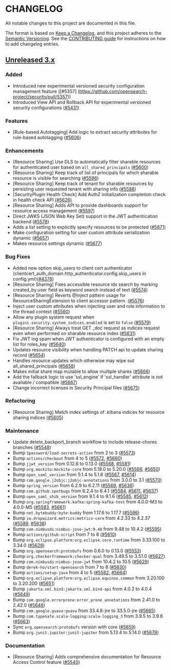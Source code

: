 # CHANGELOG
All notable changes to this project are documented in this file.

The format is based on [Keep a Changelog](https://keepachangelog.com/en/1.0.0/), and this project adheres to the [Semantic Versioning](https://semver.org/spec/v2.0.0.html). See the [CONTRIBUTING guide](./CONTRIBUTING.md#Changelog) for instructions on how to add changelog entries.

## [Unreleased 3.x]
### Added
- Introduced new experimental versioned security configuration management feature ([#5357] (https://github.com/opensearch-project/security/pull/5357))
- Introduced View API and Rollback API for experimental versioned security configurations ([#5431](https://github.com/opensearch-project/security/pull/5431))

### Features

* [Rule-based Autotagging] Add logic to extract security attributes for rule-based autotagging ([#5606](https://github.com/opensearch-project/security/pull/5606))

### Enhancements

- [Resource Sharing] Use DLS to automatically filter sharable resources for authenticated user based on `all_shared_principals` ([#5600](https://github.com/opensearch-project/security/pull/5600))
- [Resource Sharing] Keep track of list of principals for which sharable resource is visible for searching ([#5596](https://github.com/opensearch-project/security/pull/5596))
- [Resource Sharing] Keep track of tenant for sharable resources by persisting user requested tenant with sharing info ([#5588](https://github.com/opensearch-project/security/pull/5588))
- [SecurityPlugin Health Check] Add AuthZ initialization completion check in health check API [(#5626)](https://github.com/opensearch-project/security/pull/5626)
- [Resource Sharing] Adds API to provide dashboards support for resource access management ([#5597](https://github.com/opensearch-project/security/pull/5597))
- Direct JWKS (JSON Web Key Set) support in the JWT authentication backend ([#5578](https://github.com/opensearch-project/security/pull/5578))
- Adds a list setting to explicitly specify resources to be protected ([#5671](https://github.com/opensearch-project/security/pull/5671))
- Make configuration setting for user custom attribute serialization dynamic ([#5657](https://github.com/opensearch-project/security/pull/5657))
- Makes resource settings dynamic ([#5677](https://github.com/opensearch-project/security/pull/5677))

### Bug Fixes

- Added new option skip_users to client cert authenticator  (clientcert_auth_domain.http_authenticator.config.skip_users in config.yml)([#4378](https://github.com/opensearch-project/security/pull/5525))
- [Resource Sharing] Fixes accessible resource ids search by marking created_by.user field as keyword search instead of text ([#5574](https://github.com/opensearch-project/security/pull/5574))
- [Resource Sharing] Reverts @Inject pattern usage for ResourceSharingExtension to client accessor pattern. ([#5576](https://github.com/opensearch-project/security/pull/5576))
- Inject user custom attributes when injecting user and role information to the thread context ([#5560](https://github.com/opensearch-project/security/pull/5560))
- Allow any plugin system request when `plugins.security.system_indices.enabled` is set to `false` ([#5579](https://github.com/opensearch-project/security/pull/5579))
- [Resource Sharing] Always treat GET _doc request as indices request even when performed on sharable resource index ([#5631](https://github.com/opensearch-project/security/pull/5631))
- Fix JWT log spam when JWT authenticator is configured with an empty list for roles_key ([#5640](https://github.com/opensearch-project/security/pull/5640))
- Updates resource visibility when handling PATCH api to update sharing record ([#5654](https://github.com/opensearch-project/security/pull/5654))
- Handles resource updates which otherwise may wipe out all_shared_principals ([#5658](https://github.com/opensearch-project/security/pull/5658))
- Makes initial share map mutable to allow multiple shares ([#5666](https://github.com/opensearch-project/security/pull/5666))
- Add the fallback logic to use 'ssl_engine' if 'ssl_handler' attribute is not available / compatible ([#5667](https://github.com/opensearch-project/security/pull/5667))
- Change incorrect licenses in Security Principal files ([#5675](https://github.com/opensearch-project/security/pull/5675))

### Refactoring

- [Resource Sharing] Match index settings of .kibana indices for resource sharing indices ([#5605](https://github.com/opensearch-project/security/pull/5605))

### Maintenance
- Update delete_backport_branch workflow to include release-chores branches ([#5548](https://github.com/opensearch-project/security/pull/5548))
- Bump `1password/load-secrets-action` from 2 to 3 ([#5573](https://github.com/opensearch-project/security/pull/5573))
- Bump `actions/checkout` from 4 to 5 ([#5572](https://github.com/opensearch-project/security/pull/5572), [#5660](https://github.com/opensearch-project/security/pull/5660))
- Bump `jjwt_version` from 0.12.6 to 0.13.0 ([#5568](https://github.com/opensearch-project/security/pull/5568), [#5581](https://github.com/opensearch-project/security/pull/5581))
- Bump `org.mockito:mockito-core` from 5.18.0 to 5.20.0 ([#5566](https://github.com/opensearch-project/security/pull/5566), [#5650](https://github.com/opensearch-project/security/pull/5650))
- Bump `open_saml_version` from 5.1.4 to 5.1.6 ([#5567](https://github.com/opensearch-project/security/pull/5567), [#5614](https://github.com/opensearch-project/security/pull/5614))
- Bump `com.google.j2objc:j2objc-annotations` from 3.0.0 to 3.1 ([#5570](https://github.com/opensearch-project/security/pull/5570))
- Bump `spring_version` from 6.2.9 to 6.2.11 ([#5569](https://github.com/opensearch-project/security/pull/5569), [#5636](https://github.com/opensearch-project/security/pull/5636))
- Bump `com.github.spotbugs` from 6.2.4 to 6.4.1 ([#5584](https://github.com/opensearch-project/security/pull/5584), [#5611](https://github.com/opensearch-project/security/pull/5611), [#5637](https://github.com/opensearch-project/security/pull/5637))
- Bump `open_saml_shib_version` from 9.1.4 to 9.1.6 ([#5585](https://github.com/opensearch-project/security/pull/5585), [#5612](https://github.com/opensearch-project/security/pull/5612))
- Bump `org.springframework.kafka:spring-kafka-test` from 4.0.0-M3 to 4.0.0-M5 ([#5583](https://github.com/opensearch-project/security/pull/5583), [#5661](https://github.com/opensearch-project/security/pull/5661))
- Bump `net.bytebuddy:byte-buddy` from 1.17.6 to 1.17.7 ([#5586](https://github.com/opensearch-project/security/pull/5586))
- Bump `io.dropwizard.metrics:metrics-core` from 4.2.33 to 4.2.37 ([#5589](https://github.com/opensearch-project/security/pull/5589), [#5638](https://github.com/opensearch-project/security/pull/5638))
- Bump `com.nimbusds:nimbus-jose-jwt:9.48` from 9.48 to 10.4.2 ([#5595](https://github.com/opensearch-project/security/pull/5595))
- Bump `actions/github-script` from 7 to 8 ([#5610](https://github.com/opensearch-project/security/pull/5610))
- Bump `org.eclipse.platform:org.eclipse.core.runtime` from 3.33.100 to 3.34.0 ([#5628](https://github.com/opensearch-project/security/pull/5628))
- Bump `org.opensearch:protobufs` from 0.6.0 to 0.13.0 ([#5553](https://github.com/opensearch-project/security/pull/5553))
- Bump `org.checkerframework:checker-qual` from 3.49.5 to 3.51.0 ([#5627](https://github.com/opensearch-project/security/pull/5627))
- Bump `com.nimbusds:nimbus-jose-jwt` from 10.4.2 to 10.5 ([#5629](https://github.com/opensearch-project/security/pull/5629))
- Bump `derek-ho/start-opensearch` from 7 to 8 ([#5630](https://github.com/opensearch-project/security/pull/5630))
- Bump `actions/setup-java` from 4 to 5 ([#5582](https://github.com/opensearch-project/security/pull/5582), [#5664](https://github.com/opensearch-project/security/pull/5664))
- Bump `org.eclipse.platform:org.eclipse.equinox.common` from 3.20.100 to 3.20.200 ([#5651](https://github.com/opensearch-project/security/pull/5651))
- Bump `jakarta.xml.bind:jakarta.xml.bind-api` from 4.0.2 to 4.0.4 ([#5649](https://github.com/opensearch-project/security/pull/5649))
- Bump `com.google.errorprone:error_prone_annotations` from 2.41.0 to 2.42.0 ([#5648](https://github.com/opensearch-project/security/pull/5648))
- Bump `com.google.guava:guava` from 33.4.8-jre to 33.5.0-jre ([#5665](https://github.com/opensearch-project/security/pull/5665))
- Bump `com.typesafe.scala-logging:scala-logging_3` from 3.9.5 to 3.9.6 ([#5663](https://github.com/opensearch-project/security/pull/5663))
- Sync `org.opensearch:protobufs` version with core ([#5659](https://github.com/opensearch-project/security/pull/5659))
- Bump `org.junit.jupiter:junit-jupiter` from 5.13.4 to 5.14.0 ([#5678](https://github.com/opensearch-project/security/pull/5678))

### Documentation

- [Resource Sharing] Adds comprehensive documentation for Resource Access Control feature ([#5540](https://github.com/opensearch-project/security/pull/5540))

[Unreleased 3.x]: https://github.com/opensearch-project/security/compare/3.2...main
